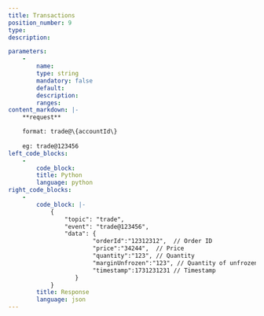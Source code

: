 ```yaml
---
title: Transactions
position_number: 9
type:
description: 

parameters:
    -
        name:
        type: string
        mandatory: false
        default:
        description:
        ranges:
content_markdown: |-
    **request**

    format: trade@\{accountId\}
    
    eg: trade@123456
left_code_blocks:
    -
        code_block:
        title: Python
        language: python
right_code_blocks:
    -
        code_block: |-
            {
                "topic": "trade", 
                "event": "trade@123456", 
                "data": {
                        "orderId":"12312312",  // Order ID
                        "price":"34244",  // Price
                        "quantity":"123", // Quantity
                        "marginUnfrozen":"123", // Quantity of unfrozen margin
                        "timestamp":1731231231 // Timestamp
                   }
            }
        title: Response
        language: json
---
```

